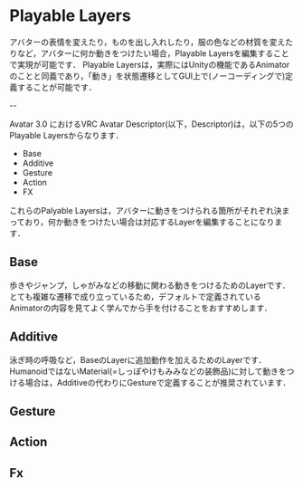 # Playable Layers

アバターの表情を変えたり，ものを出し入れしたり，服の色などの材質を変えたりなど，アバターに何か動きをつけたい場合，Playable Layersを編集することで実現が可能です．
Playable Layersは，実際にはUnityの機能であるAnimatorのことと同義であり，「動き」を状態遷移としてGUI上で(ノーコーディングで)定義することが可能です．

--

Avatar 3.0 におけるVRC Avatar Descriptor(以下，Descriptor)は，以下の5つのPlayable Layersからなります．
* Base
* Additive
* Gesture
* Action
* FX

これらのPalyable Layersは，アバターに動きをつけられる箇所がそれぞれ決まっており，何か動きをつけたい場合は対応するLayerを編集することになります．

## Base

歩きやジャンプ，しゃがみなどの移動に関わる動きをつけるためのLayerです．
とても複雑な遷移で成り立っているため，デフォルトで定義されているAnimatorの内容を見てよく学んでから手を付けることをおすすめします．

## Additive

泳ぎ時の呼吸など，BaseのLayerに追加動作を加えるためのLayerです．
HumanoidではないMaterial(=しっぽやけもみみなどの装飾品)に対して動きをつける場合は，Additiveの代わりにGestureで定義することが推奨されています．

## Gesture

## Action

## Fx
